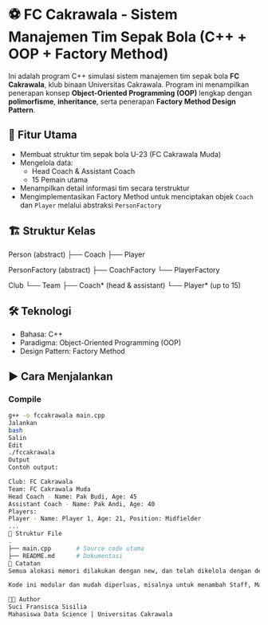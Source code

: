 ﻿# ⚽ FC Cakrawala - Sistem Manajemen Tim Sepak Bola (C++ + OOP + Factory Method)

Ini adalah program C++ simulasi sistem manajemen tim sepak bola **FC Cakrawala**, klub binaan Universitas Cakrawala. Program ini menampilkan penerapan konsep **Object-Oriented Programming (OOP)** lengkap dengan **polimorfisme**, **inheritance**, serta penerapan **Factory Method Design Pattern**.

## 🧠 Fitur Utama
- Membuat struktur tim sepak bola U-23 (FC Cakrawala Muda)
- Mengelola data:
  - Head Coach & Assistant Coach
  - 15 Pemain utama
- Menampilkan detail informasi tim secara terstruktur
- Mengimplementasikan Factory Method untuk menciptakan objek `Coach` dan `Player` melalui abstraksi `PersonFactory`

## 🏗️ Struktur Kelas
Person (abstract)
├── Coach
├── Player

PersonFactory (abstract)
├── CoachFactory
└── PlayerFactory

Club
└── Team
├── Coach* (head & assistant)
└── Player* (up to 15)


## 🛠️ Teknologi
- Bahasa: C++
- Paradigma: Object-Oriented Programming (OOP)
- Design Pattern: Factory Method

## ▶️ Cara Menjalankan

### Compile
```bash
g++ -o fccakrawala main.cpp
Jalankan
bash
Salin
Edit
./fccakrawala
Output
Contoh output:

Club: FC Cakrawala
Team: FC Cakrawala Muda
Head Coach - Name: Pak Budi, Age: 45
Assistant Coach - Name: Pak Andi, Age: 40
Players:
Player - Name: Player 1, Age: 21, Position: Midfielder
...
📁 Struktur File
.
├── main.cpp       # Source code utama
├── README.md      # Dokumentasi
📌 Catatan
Semua alokasi memori dilakukan dengan new, dan telah dikelola dengan delete di destructor untuk menghindari memory leak.

Kode ini modular dan mudah diperluas, misalnya untuk menambah Staff, Match, atau Schedule.

👩‍💻 Author
Suci Fransisca Sisilia
Mahasiswa Data Science | Universitas Cakrawala
